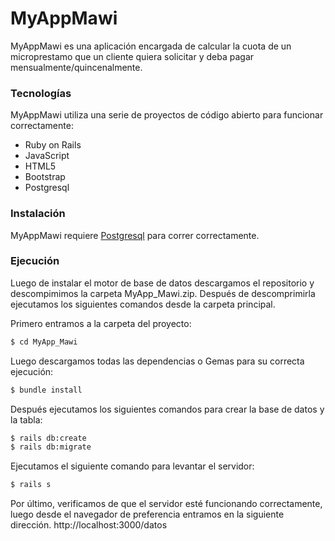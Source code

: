 # MyAppMawi

MyAppMawi es una aplicación encargada de calcular la cuota de un microprestamo que un cliente quiera solicitar y deba pagar mensualmente/quincenalmente.


### Tecnologías

MyAppMawi utiliza una serie de proyectos de código abierto para funcionar correctamente:

* Ruby on Rails
* JavaScript
* HTML5
* Bootstrap
* Postgresql

### Instalación

MyAppMawi requiere [Postgresql](https://www.postgresql.org/download/linux/ubuntu/) para correr correctamente.

### Ejecución

Luego de instalar el motor de base de datos descargamos el repositorio y descompimimos la carpeta MyApp_Mawi.zip. Después de descomprimirla ejecutamos los siguientes comandos desde la carpeta principal.

Primero entramos a la carpeta del proyecto:
```sh
$ cd MyApp_Mawi
```

Luego descargamos todas las dependencias o Gemas para su correcta ejecución:
```sh
$ bundle install
```

Después ejecutamos los siguientes comandos para crear la base de datos y la tabla:
```sh
$ rails db:create
$ rails db:migrate
```
Ejecutamos el siguiente comando para levantar el servidor:
```sh
$ rails s
```
Por último, verificamos de que el servidor esté funcionando correctamente, luego desde el navegador de preferencia entramos en la siguiente dirección. http://localhost:3000/datos








